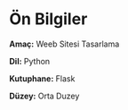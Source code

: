 # Ön Bilgiler
**Amaç:** Weeb Sitesi Tasarlama

**Dil:** Python

**Kutuphane:** Flask

**Düzey:** Orta Duzey


